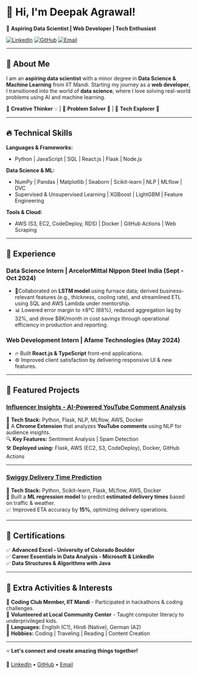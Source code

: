 

# 👋 Hi, I'm Deepak Agrawal!

🚀 **Aspiring Data Scientist | Web Developer | Tech Enthusiast**

[![LinkedIn](https://img.shields.io/badge/LinkedIn-Connect-blue?style=flat-square&logo=linkedin)](https://linkedin.com/in/agrawaldeepak05)
[![GitHub](https://img.shields.io/badge/GitHub-Follow-black?style=flat-square&logo=github)](https://github.com/Deepakscripts)
[![Email](https://img.shields.io/badge/Email-Contact-red?style=flat-square&logo=gmail)](mailto:aadeepak05@gmail.com)

---

## 📌 About Me
I am an **aspiring data scientist** with a minor degree in **Data Science & Machine Learning** from IIT Mandi. Starting my journey as a **web developer**, I transitioned into the world of **data science**, where I love solving real-world problems using AI and machine learning.

🔹 **Creative Thinker** 💡 | 🔹 **Problem Solver** 🧠 | 🔹 **Tech Explorer** 🚀

---

## 🔥 Technical Skills

**Languages & Frameworks:**
- Python | JavaScript | SQL | React.js | Flask | Node.js

**Data Science & ML:**
- NumPy | Pandas | Matplotlib | Seaborn | Scikit-learn | NLP | MLflow | DVC
- Supervised & Unsupervised Learning | XGBoost | LightGBM | Feature Engineering

**Tools & Cloud:**
- AWS (S3, EC2, CodeDeploy, RDS) | Docker | GitHub Actions | Web Scraping

---

## 💼 Experience

### **Data Science Intern | ArcelorMittal Nippon Steel India (Sept - Oct 2024)**
- 📌Collaborated on **LSTM model** using furnace data; derived business-relevant features (e.g., thickness, cooling rate), and streamlined ETL using SQL and AWS Lambda under mentorship.
- 📊 Lowered error margin to ±8°C (68%), reduced aggregation lag by 32%, and drove $8K/month in cost savings through operational efficiency in production and reporting.

### **Web Development Intern | Afame Technologies (May 2024)**
- 🔥 Built **React.js & TypeScript** front-end applications.
- ⚙️ Improved client satisfaction by delivering responsive UI & new features.

---

## 🚀 Featured Projects

### **[Influencer Insights - AI-Powered YouTube Comment Analysis](https://github.com/Deepakscripts/Influencer-Insights)**
🔹 **Tech Stack:** Python, Flask, NLP, MLflow, AWS, Docker  
📌 A **Chrome Extension** that analyzes **YouTube comments** using NLP for audience insights.  
🔍 **Key Features:** Sentiment Analysis | Spam Detection  
🛠️ **Deployed using:** Flask, AWS (EC2, S3, CodeDeploy), Docker, GitHub Actions

---

### **[Swiggy Delivery Time Prediction](https://github.com/Deepakscripts/Swiggy-Delivery-Time-Prediction)**
🔹 **Tech Stack:** Python, Scikit-learn, Flask, MLflow, AWS, Docker  
📌 Built a **ML regression model** to predict **estimated delivery times** based on traffic & weather.  
📈 Improved ETA accuracy by **15%**, optimizing delivery operations.

---

## 📜 Certifications
✅ **Advanced Excel - University of Colorado Boulder**  
✅ **Career Essentials in Data Analysis - Microsoft & LinkedIn**  
✅ **Data Structures & Algorithms with Java**  

---

## 🎯 Extra Activities & Interests
🎯 **Coding Club Member, IIT Mandi** - Participated in hackathons & coding challenges.  
🎯 **Volunteered at Local Community Center** - Taught computer literacy to underprivileged kids.  
🎯 **Languages:** English (C1), Hindi (Native), German (A2)  
🎯 **Hobbies:** Coding | Traveling | Reading | Content Creation  

---

⭐ **Let's connect and create amazing things together!**

🔗 [LinkedIn](https://linkedin.com/in/agrawaldeepak05) • [GitHub](https://github.com/Deepakscripts) • [Email](mailto:aadeepak05@gmail.com)
